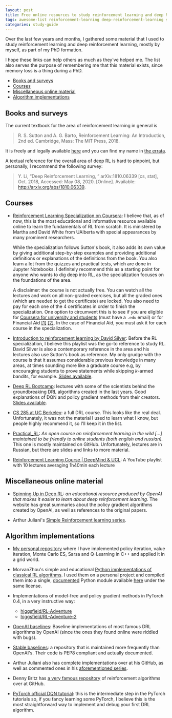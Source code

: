 ```yaml
---
layout: post
title: Free online resources to study reinforcement learning and deep RL
tags: awesome-list reinforcement-learning deep-reinforcement-learning self-study
categories: study-guide
---
```


Over the last few years and months, I gathered some material that I used to study reinforcement learning and deep reinforcement learning, mostly by myself, as part of my PhD formation.

I hope these links can help others as much as they've helped me. The list also serves the purpose of remembering me that this material exists, since memory loss is a thing during a PhD.

<!-- TOC -->

- [Books and surveys](#books-and-surveys)
- [Courses](#courses)
- [Miscellaneous online material](#miscellaneous-online-material)
- [Algorithm implementations](#algorithm-implementations)

<!-- /TOC -->

## Books and surveys

The current textbook for the area of reinforcement learning in general is

> R. S. Sutton and A. G. Barto, Reinforcement Learning: An Introduction, 2nd ed. Cambridge, Mass: The MIT Press, 2018.

It is freely and legally available [here](http://www.incompleteideas.net/book/the-book.html) and you can find my name in [the errata](http://www.incompleteideas.net/book/errata.html).

A textual reference for the overall area of deep RL is hard to pinpoint, but personally, I recommend the following survey:

> Y. Li, “Deep Reinforcement Learning, ” arXiv:1810.06339 [cs, stat], Oct. 2018, Accessed: May 08, 2020. [Online]. Available: http://arxiv.org/abs/1810.06339.

## Courses

* [Reinforcement Learning Specialization on Coursera](https://www.coursera.org/specializations/reinforcement-learning): I believe that, as of now, this is the most educational and informative resource available online to learn the fundamentals of RL from scratch. It is ministered by Martha and David White from UAlberta with special appearances by many prominent researchers.

  While the specialization follows Sutton's book, it also adds its own value by giving additional step-by-step examples and providing additional definitions or explanations of the definitions from the book. You also learn a lot from the quizzes and practical tests, which are done in Jupyter Notebooks. I definitely recommend this as a starting point for anyone who wants to dig deep into RL, as the specialization focuses on the foundations of the area.
  
  A disclaimer: the course is not actually free. You can watch all the lectures and work on all non-graded exercises, but all the graded ones (which are needed to get the certificate) are locked. You also need to pay for each one of the 4 certificates in order to finish the specialization. One option to circumvent this is to see if you are eligible for [Coursera for university and students](https://www.coursera.org/for-university-and-college-students) (must have a `.edu` email) or for Financial Aid [[1]](https://learner.coursera.help/hc/en-us/articles/209819033-Apply-for-Financial-Aid-or-a-Scholarship) [[2]](https://blog.coursera.org/courseras-financial-aid-what-it-is-and-who-is/). In the case of Financial Aid, you must ask it for each course in the specialization.

* [Introduction to reinforcement learning by David Silver](https://www.youtube.com/playlist?list=PLqYmG7hTraZDM-OYHWgPebj2MfCFzFObQ): Before the RL specialization, I believe this playlist was the go-to reference to study RL. David Silver is also a contemporary reference in the area and his lectures also use Sutton's book as reference. My only grudge with the course is that it assumes considerable previous knowledge in many areas, at times sounding more like a graduate course e.g, by encouraging students to prove statements while skipping $k$-armed bandits, for example. [Slides available](https://www.davidsilver.uk/teaching/).

* [Deep RL Bootcamp](https://www.youtube.com/playlist?list=PLsuq9stvuZe4pc8T4NutncqaYzpmwBJtg): lectures with some of the scientists behind the groundbreaking DRL algorithms created in the last years. Good explanations of DQN and policy gradient methods from their creators.  [Slides available](https://sites.google.com/view/deep-rl-bootcamp/lectures).

* [CS 285 at UC Berkeley](http://rail.eecs.berkeley.edu/deeprlcourse/): a full DRL course. This looks like the real deal. Unfortunately, it was not the material I used to learn what I know, but people highly recommend it, so I'll keep it in the list.

* [Practical_RL](https://github.com/yandexdataschool/Practical_RL): *An open course on reinforcement learning in the wild [...] maintained to be friendly to online students (both english and russian).* This one is mostly maintained on GitHub. Unfortunately, lectures are in Russian, but there are slides and links to more material.

* [Reinforcement Learning Course \| DeepMind & UCL](https://www.youtube.com/playlist?list=PLqYmG7hTraZBKeNJ-JE_eyJHZ7XgBoAyb): A YouTube playlist with 10 lectures averaging 1h40min each lecture

## Miscellaneous online material

* [Spinning Up in Deep RL](https://spinningup.openai.com/): *an educational resource produced by OpenAI that makes it easier to learn about deep reinforcement learning.* The website has great summaries about the policy gradient algorithms created by OpenAI, as well as references to the original papers.

* Arthur Juliani's [Simple Reinforcement learning series][ajsrl].

## Algorithm implementations

* [My personal repository](https://github.com/douglasrizzo/machine_learning/blob/master/include/GridWorld.hpp) where I have implemented policy iteration, value iteration, Monte Carlo ES, Sarsa and Q-Learning in C++ and applied it in a grid world.

* MorvanZhou's simple and educational [Python implementations of classical RL algorithms](https://github.com/MorvanZhou/Reinforcement-learning-with-tensorflow/). I used them on a personal project and compiled them into a single, [documented](https://douglasrizzo.com.br/sc2qsr/rl.html) Python module available [here](https://github.com/douglasrizzo/sc2qsr/blob/master/sc2qsr/rl.py) under the same license.

* Implementations of model-free and policy gradient methods in PyTorch 0.4, in a very instructive way:

    * [higgsfield/RL-Adventure](https://github.com/higgsfield/RL-Adventure)
    * [higgsfield/RL-Adventure-2](https://github.com/higgsfield/RL-Adventure-2)

* [OpenAI baselines](https://github.com/openai/baselines): Baseline implementations of most famous DRL algorithms by OpenAI (since the ones they found online were riddled with bugs).

* [Stable baselines](https://github.com/hill-a/stable-baselines): a repository that is maintained more frequently than OpenAI's. Their code is PEP8 compliant and actually documented.

* Arthur Juliani also has complete implementations over at his GitHub, as well as commented ones in his [aforementioned series][ajsrl].

* Denny Britz has [a very famous repository](https://github.com/dennybritz/reinforcement-learning) of reinforcement algorithms over at GitHub.

* [PyTorch official DQN tutorial](https://pytorch.org/tutorials/intermediate/reinforcement_q_learning.html): this is the intermediate step in the PyTorch tutorials so, if you fancy learning some PyTorch, I believe this is the most straightforward way to implement and debug your first DRL algorithm.

[ajsrl]: https://medium.com/@awjuliani/super-simple-reinforcement-learning-tutorial-part-1-fd544fab149
